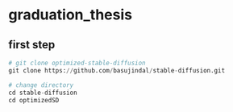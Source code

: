 # graduation_thesis

## first step

```python
# git clone optimized-stable-diffusion
git clone https://github.com/basujindal/stable-diffusion.git

# change directory
cd stable-diffusion
cd optimizedSD
```